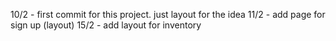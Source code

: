 10/2 - first commit for this project. just layout for the idea
11/2 - add page for sign up (layout)
15/2 - add layout for inventory

